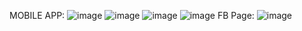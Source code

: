 MOBILE APP: 
![image](https://github.com/user-attachments/assets/720e8d59-5614-4c95-9b87-067f19123fae)
![image](https://github.com/user-attachments/assets/331c5302-1abd-426a-a567-9bb7562cb32c)
![image](https://github.com/user-attachments/assets/f87d388f-7cf7-4596-a1e0-cbd9fb09625e)
![image](https://github.com/user-attachments/assets/a2916775-92f9-46f5-9cbd-656b9cce4557)
FB Page: 
![image](https://github.com/user-attachments/assets/ae340c65-2a25-422f-bd20-d0fa99b679a0)



